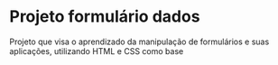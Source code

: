 # Projeto formulário dados
 Projeto que visa o aprendizado da manipulação de formulários e suas aplicações, utilizando HTML e CSS como base
